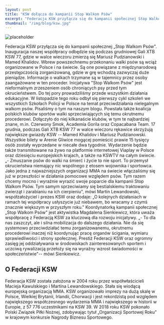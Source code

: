 ```yaml
---
layout: post
title: "KSW dołącza do kampanii Stop Walkom Psów"
excerpt: "Federacja KSW przyłącza się do kampanii społecznej Stop Walkom Psów. Inauguracja naszej współpracy odbędzie się podczas grudniowej Gali XTB KSW 77."
thumbnail: "/img/blog/ksw.jpg"
---
```


![placeholder](https://stopwalkompsow.pl/img/blog/ksw.jpg)

Federacja KSW przyłącza się do kampanii społecznej „Stop Walkom Psów".
Inauguracja naszej współpracy odbędzie się podczas grudniowej Gali XTB
KSW 77, gdzie w walce wieczoru zmierzą się Mariusz Pudzianowski i Mamed
Khalidov. Wbrew powszechnemu przekonaniu walki psów są wciąż
organizowane w Polsce i na świecie. Są one powiązane z międzynarodową
przestępczością zorganizowaną, gdzie w grę wchodzą zazwyczaj duże
pieniądze. Informacje o walkach trzymane są w tajemnicy przez osoby
zaangażowane w ten proceder. Inicjatywa "Stop Walkom Psów" jest
nieformalnym zrzeszeniem osób chroniących psy przed tym okrucieństwem.
Do tej pory prowadziliśmy przede wszystkim działania edukacyjne. W
listopadzie tego roku odbył się pierwszy cykl szkoleń we wszystkich
Szkołach Policji w Polsce na temat przeciwdziałania nielegalnym walkom
psów. Pisaliśmy o tym na naszym blogu. Powstała także koalicja polskich
klubów sportów walki sprzeciwiających się temu okrutnemu procederowi.
Dołączyło do niej kilkanaście klubów, w tym te najbardziej znane, m.in.
Czerwony Smok, Academia Gorila oraz Copacabana Team. 17 grudnia, podczas
Gali XTB KSW 77 w walce wieczoru rękawice skrzyżują największe gwiazdy
KSW -- Mamed Khalidov i Mariusz Pudzianowski. Wszystkie bilety w Arenie
Gliwice mogącej pomieścić prawie 15 tysięcy osób zostały wyprzedane w
niecałe dwa tygodnie. Wydarzenie będzie także transmitowane na żywo na
platformie internetowej Viaplay w Polsce oraz dziesięciu europejskich
krajach, a także na KSWTV na całym świecie. „- Zmuszanie psów do walki
na śmierć i życie to nie sport. To przemysł okrucieństwa niemający nic
wspólnego z etosem wojownika i sportowca. Jako jedna z najważniejszych
organizacji MMA na świecie włączaliśmy się już w przeszłości w działania
pomocowe względem psów. Tym razem chcemy mocno i wyraźnie wyrazić swoje
poparcie dla kampanii Stop Walkom Psów. Tym samym sprzeciwiamy się
bestialskiemu traktowaniu zwierząt i zarabianiu na ich cierpieniu", mówi
Martin Lewandowski, współzałożyciel i prezes KSW oraz dodaje: „O
kolejnych działaniach w ramach tej współpracy usłyszycie już niebawem,
bo wracamy z czymś znacznie większym w przyszłym roku." Koordynatorką
kampanii społecznej „Stop Walkom Psów" jest aktywistka Magdalena
Sienkiewicz, która uważa współpracę z Federacją KSW za kluczową dla
rozwoju inicjatywy. „- To dla nas zaszczyt, ale i silna mobilizacja do
dalszego działania. Nie da się systemowo przeciwdziałać temu
zorganizowanemu, okrutnemu procederowi inaczej niż koordynując pracę
organów ścigania, wymiaru sprawiedliwości i strony społecznej. Prestiż
Federacji KSW oraz ogromny zasięg jej oddziaływania w środowiskach
zainteresowanych sportem i uczciwą rywalizacją przełoży się na wyraźny
wzrost świadomości w społeczeństwie"-- mówi Sienkiewicz.

## O Federacji KSW

Federacja KSW została założona w 2004 roku przez współwłaścicieli
Macieja Kawulskiego i Martina Lewandowskiego. Stała się wiodącą
europejską organizacją MMA. KSW organizowało imprezy na dużą skalę w
Polsce, Wielkiej Brytanii, Irlandii, Chorwacji i jest rekordzistą pod
względem największego współczesnego wydarzenia MMA i największego w
historii w Europie, z 57 776 uczestnikami na KSW 39. W 2018 roku KSW
pokonało Polski Związek Piłki Nożnej, zdobywając tytuł „Organizacji
Sportowej Roku" w krajowym konkursie Nagrody Biznesu Sportowego.
